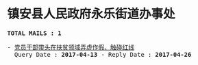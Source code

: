 # 镇安县人民政府永乐街道办事处
<pre><b>TOTAL MAILS : 1</b></pre>
<pre>
- <a href="../../categories/mails/4091.md">党员干部带头在扶贫领域弄虚作假、触碰红线</a><br/>  Query Date : <b>2017-04-13</b> - Reply Date : <b>2017-04-26</b>
</pre>